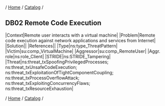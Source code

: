 / [Home](/acctp/) / [Catalog](/acctp/catalog/) /

## DB02 Remote Code Execution

|Context|Remote user interacts with a virtual machine|
|Problem|Remote code execution against network applications and services from Internet|
|Solution||
|References||
|Type|ns:type_ThreatPattern|
|Victim|su:comp_VirtualMachine|
|Aggressor|su:comp_RemoteUser|
|Aggr. role|ns:role_Client|
|STRIDE|ns:STRIDE_Tampering|
|Threat|ns:threat_txSpoofingPrivilegedProcesses;<br /> ns:threat_txUnsafeCodeExecution;<br /> ns:threat_txExploitationOfTightComponentCoupling;<br /> ns:threat_txProcessOverflowAttack;<br /> ns:threat_txExploitingConcurrencyFlaws;<br /> ns:threat_txResourceExhaustion|

/ [Home](/acctp/) / [Catalog](/acctp/catalog/) /
